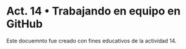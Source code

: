 # Act. 14 • Trabajando en equipo en GitHub

Este docuemnto fue creado con fines educativos de la actividad 14.
